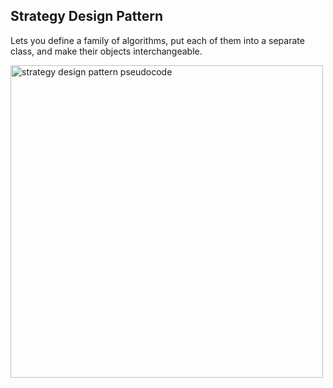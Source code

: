 ## Strategy Design Pattern

Lets you define a family of algorithms, put each of them into a separate class, and make their objects interchangeable.

<img height="500em" src="https://refactoring.guru/images/patterns/diagrams/strategy/structure-indexed.png" alt="strategy design pattern pseudocode"/>